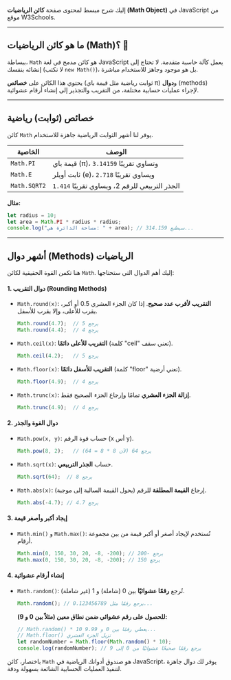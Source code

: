 إليك شرح مبسط لمحتوى صفحة **كائن الرياضيات (Math Object)** في JavaScript من موقع W3Schools.

-----

## ما هو كائن الرياضيات (Math)؟ 🔢

ببساطة، `Math` هو كائن مدمج في لغة JavaScript يعمل كآلة حاسبة متقدمة. لا تحتاج إلى إنشائه بنفسك (لا نكتب `new Math()`)، بل هو موجود وجاهز للاستخدام مباشرة.

يحتوي هذا الكائن على **خصائص** (ثوابت رياضية مثل قيمة باي π) و**دوال** (methods) لإجراء عمليات حسابية مختلفة، من التقريب والتجذير إلى إنشاء أرقام عشوائية.

-----

## خصائص (ثوابت) رياضية

كائن `Math` يوفر لنا أشهر الثوابت الرياضية جاهزة للاستخدام.

| الخاصية | الوصف |
|---|---|
| `Math.PI` | قيمة باي (π)، وتساوي تقريبًا `3.14159` |
| `Math.E` | ثابت أويلر (e)، ويساوي تقريبًا `2.718` |
| `Math.SQRT2` | الجذر التربيعي للرقم 2، ويساوي تقريبًا `1.414` |

**مثال:**

```javascript
let radius = 10;
let area = Math.PI * radius * radius;
console.log("مساحة الدائرة هي: " + area); // سيطبع 314.159...
```

-----

## أشهر دوال (Methods) الرياضيات

هنا تكمن القوة الحقيقية لكائن `Math`. إليك أهم الدوال التي ستحتاجها:

#### **1. دوال التقريب (Rounding Methods)**

  * `Math.round(x)`: **التقريب لأقرب عدد صحيح**. إذا كان الجزء العشري 0.5 أو أكبر، يقرب للأعلى، وإلا يقرب للأسفل.

    ```javascript
    Math.round(4.7);  // يرجع 5
    Math.round(4.4);  // يرجع 4
    ```

  * `Math.ceil(x)`: **التقريب للأعلى دائمًا** (كلمة "ceil" تعني سقف).

    ```javascript
    Math.ceil(4.2);   // يرجع 5
    ```

  * `Math.floor(x)`: **التقريب للأسفل دائمًا** (كلمة "floor" تعني أرضية).

    ```javascript
    Math.floor(4.9);  // يرجع 4
    ```

  * `Math.trunc(x)`: **إزالة الجزء العشري** تمامًا وإرجاع الجزء الصحيح فقط.

    ```javascript
    Math.trunc(4.9);  // يرجع 4
    ```

#### **2. دوال القوة والجذر**

  * `Math.pow(x, y)`: حساب قوة الرقم (x أس y).
    ```javascript
    Math.pow(8, 2);   // يرجع 64 (لأن 8 * 8 = 64)
    ```
  * `Math.sqrt(x)`: حساب **الجذر التربيعي**.
    ```javascript
    Math.sqrt(64);  // يرجع 8
    ```
  * `Math.abs(x)`: إرجاع **القيمة المطلقة** للرقم (يحول القيمة السالبة إلى موجبة).
    ```javascript
    Math.abs(-4.7); // يرجع 4.7
    ```

#### **3. إيجاد أكبر وأصغر قيمة**

  * `Math.min()` و `Math.max()`: تُستخدم لإيجاد أصغر أو أكبر قيمة من بين مجموعة أرقام.
    ```javascript
    Math.min(0, 150, 30, 20, -8, -200); // يرجع -200
    Math.max(0, 150, 30, 20, -8, -200); // يرجع 150
    ```

#### **4. إنشاء أرقام عشوائية**

  * `Math.random()`: تُرجع **رقمًا عشوائيًا** بين 0 (شاملة) و 1 (غير شاملة).

    ```javascript
    Math.random(); // يرجع رقمًا مثل 0.123456789...
    ```

    **للحصول على رقم عشوائي ضمن نطاق معين (مثلاً بين 0 و 9):**

    ```javascript
    // Math.random() * 10 يعطي رقمًا بين 0 و 9.99...
    // Math.floor() تزيل الجزء العشري
    let randomNumber = Math.floor(Math.random() * 10);
    console.log(randomNumber); // يرجع رقمًا صحيحًا عشوائيًا من 0 إلى 9
    ```

باختصار، كائن `Math` هو صندوق أدواتك الرياضية في JavaScript، يوفر لك دوال جاهزة لتنفيذ العمليات الحسابية الشائعة بسهولة ودقة.
